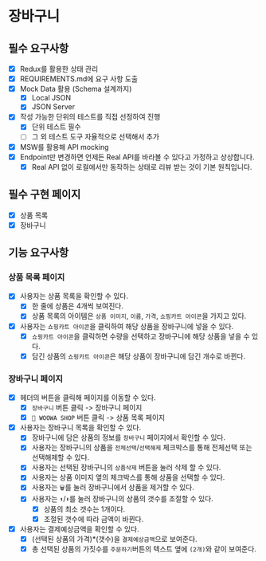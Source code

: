 # 장바구니

## 필수 요구사항

- [x] Redux를 활용한 상태 관리
- [x] REQUIREMENTS.md에 요구 사항 도출
- [x] Mock Data 활용 (Schema 설계까지)
  - [x] Local JSON
  - [x] JSON Server
- [x] 작성 가능한 단위의 테스트를 직접 선정하여 진행
  - [x] 단위 테스트 필수
  - [ ] 그 외 테스트 도구 자율적으로 선택해서 추가
- [x] MSW를 활용해 API mocking
- [x] Endpoint만 변경하면 언제든 Real API를 바라볼 수 있다고 가정하고 상상합니다.
  - [x] Real API 없이 로컬에서만 동작하는 상태로 리뷰 받는 것이 기본 원칙입니다.

## 필수 구현 페이지

- [x] 상품 목록
- [x] 장바구니

## 기능 요구사항

### 상품 목록 페이지

- [x] 사용자는 상품 목록을 확인할 수 있다.
  - [x] 한 줄에 상품은 4개씩 보여진다.
  - [x] 상품 목록의 아이템은 `상품 이미지`, `이름`, `가격`, `쇼핑카트 아이콘`을 가지고 있다.
- [x] 사용자는 `쇼핑카트 아이콘`을 클릭하여 해당 상품을 장바구니에 넣을 수 있다.
  - [x] `쇼핑카트 아이콘`을 클릭하면 수량을 선택하고 장바구니에 해당 상품을 넣을 수 있다.
  - [x] 담긴 상품의 `쇼핑카트 아이콘`은 해당 상품이 장바구니에 담긴 개수로 바뀐다.

### 장바구니 페이지

- [x] 헤더의 버튼을 클릭해 페이지를 이동할 수 있다.
  - [x] `장바구니` 버튼 클릭 -> 장바구니 페이지
  - [x] `🛒 WOOWA SHOP` 버튼 클릭 -> 상품 목록 페이지
- [x] 사용자는 장바구니 목록을 확인할 수 있다.
  - [x] 장바구니에 담은 상품의 정보를 `장바구니` 페이지에서 확인할 수 있다.
  - [x] 사용자는 장바구니의 상품을 `전체선택`/`선택해제` 체크박스를 통해 전체선택 또는 선택해제할 수 있다.
  - [x] 사용자는 선택된 장바구니의 `상품삭제` 버튼을 눌러 삭제 할 수 있다.
  - [x] 사용자는 상품 이미지 옆의 체크박스를 통해 상품을 선택할 수 있다.
  - [x] 사용자는 `🗑️`를 눌러 장바구니에서 상품을 제거할 수 있다.
  - [x] 사용자는 `⬆️`/`⬇️`를 눌러 장바구니의 상품의 갯수를 조절할 수 있다.
    - [x] 상품의 최소 갯수는 1개이다.
    - [x] 조절된 갯수에 따라 금액이 바뀐다.
- [x] 사용자는 결제예상금액을 확인할 수 있다.
  - [x] (선택된 상품의 가격)\*(갯수)을 `결제예상금액`으로 보여준다.
  - [x] 총 선택된 상품의 가짓수를 `주문하기`버튼의 텍스트 옆에 `(2개)`와 같이 보여준다.
